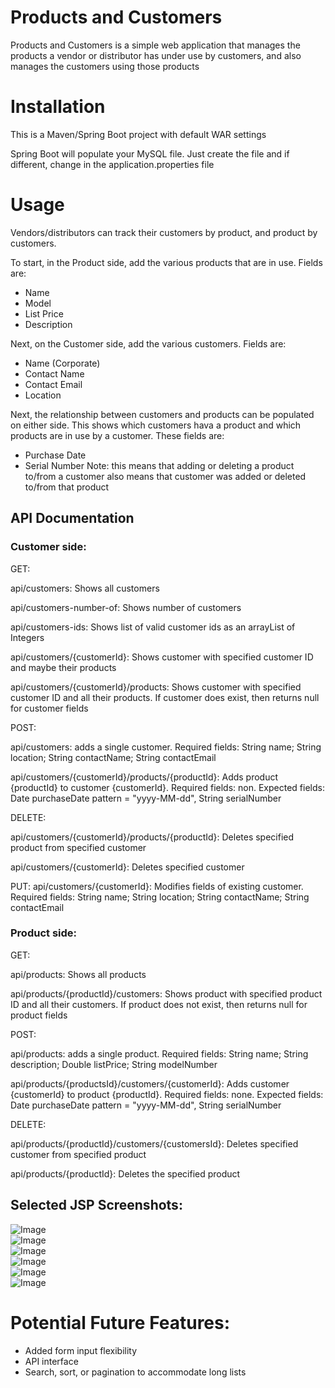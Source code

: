 # Products and Customers

Products and Customers is a simple web application that manages the products a vendor or distributor has under use by customers, and also manages the customers using those products

# Installation
This is a Maven/Spring Boot project with default WAR settings

Spring Boot will populate your MySQL file.  Just create the file and if different, change in the application.properties file


[comment]: # (mvn spring-boot:run)


# Usage

Vendors/distributors can track their customers by product, and product by customers.  

To start, in the Product side, add the various products that are in use.  Fields are:  
  * Name
  * Model
  * List Price
  * Description

Next, on the Customer side, add the various customers.  Fields are:
  * Name (Corporate)
  * Contact Name
  * Contact Email
  * Location

Next, the relationship between customers and products can be populated on either side.  This shows which customers hava a product and which products are in use by a customer.  These fields are:
  * Purchase Date
  * Serial Number
Note:  this means that adding or deleting a product to/from a customer also means that customer was added or deleted to/from that product


## API Documentation

### Customer side:

GET:

api/customers:  Shows all customers

api/customers-number-of:  Shows number of customers

api/customers-ids:  Shows list of valid customer ids as an arrayList of Integers

api/customers/{customerId}:  Shows customer with specified customer ID and maybe their products

api/customers/{customerId}/products:  Shows customer with specified customer ID and all their products.  If customer does exist, then returns null for customer fields

POST:

api/customers:  adds a single customer. Required fields: String name; String location; String contactName; String contactEmail

api/customers/{customerId}/products/{productId}:  Adds product {productId} to customer {customerId}.  Required fields:  non.  Expected fields:  Date purchaseDate pattern = "yyyy-MM-dd", String serialNumber 

DELETE:

api/customers/{customerId}/products/{productId}: Deletes specified product from specified customer

api/customers/{customerId}:  Deletes specified customer

PUT:
api/customers/{customerId}:  Modifies fields of existing customer.  Required fields: String name; String location; String contactName; String contactEmail


### Product side:

GET:

api/products:  Shows all products

api/products/{productId}/customers:  Shows product with specified product ID and all their customers.  If product does not exist, then returns null for product fields

POST:

api/products:  adds a single product.  Required fields:  String name; String description; Double listPrice; String modelNumber

api/products/{productsId}/customers/{customerId}:  Adds customer {customerId} to product {productId}.  Required fields:  none.  Expected fields:  Date purchaseDate pattern = "yyyy-MM-dd", String serialNumber

DELETE:

api/products/{productId}/customers/{customersId}: Deletes specified customer from specified product

api/products/{productId}:  Deletes the specified product


## Selected JSP Screenshots:

![Image](readmeimages/home.png "Home Page")  
![Image](readmeimages/customers.png "Customers Overview")  
![Image](readmeimages/products.png "Products Overview")  
![Image](readmeimages/customer.png "Detail One Customer")  
![Image](readmeimages/product.png "Detail One Product")  
![Image](readmeimages/newproduct.png "Create New Product")  





# Potential Future Features:

  * Added form input flexibility
  * API interface
  * Search, sort, or pagination to accommodate long lists







